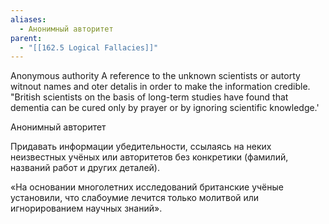 ```yaml
---
aliases:
  - Анонимный авторитет
parent:
  - "[[162.5 Logical Fallacies]]"
---
```

Anonymous authority
A reference to the unknown scientists or autorty witnout names and oter detalis in order to make the information credible.
"British scientists on the basis of long-term studies have found that dementia can be cured only by prayer or by ignoring scientific knowledge.'

Анонимный авторитет

Придавать информации убедительности, ссылаясь на неких неизвестных учёных или авторитетов без конкретики (фамилий, названий работ и других деталей).

«На основании многолетних исследований британские учёные установили, что слабоумие лечится только молитвой или игнорированием научных знаний».
